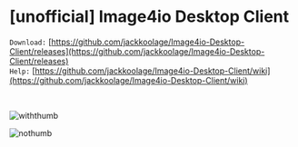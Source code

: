 # [unofficial] Image4io Desktop Client


`Download:`  [https://github.com/jackkoolage/Image4io-Desktop-Client/releases](https://github.com/jackkoolage/Image4io-Desktop-Client/releases) <br>
`Help:`  [https://github.com/jackkoolage/Image4io-Desktop-Client/wiki](https://github.com/jackkoolage/Image4io-Desktop-Client/wiki) <br>

<br>

![withthumb](https://i.postimg.cc/CxvQSPhf/Image4io-Desktop-Client-4f-UK9-Ac7ul.png)

![nothumb](https://i.postimg.cc/ncpR7bMD/Image4io-Desktop-Client-sj-LMUJewr9.png)
